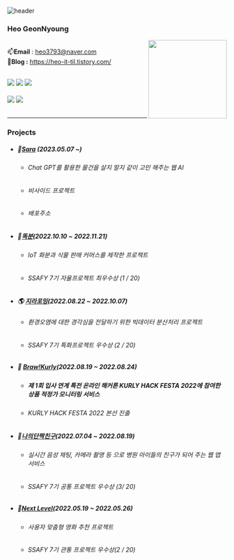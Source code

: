 ![header](https://capsule-render.vercel.app/api?type=waving&color=timeGradient&height=400&section=header&text=WELCOME&fontSize=70&desc=Heo's%20Gitbhub&animation=fadeIn&descSize=30&descAlign=70)

### Heo GeonNyoung
<img align="right" style="height:180px" src="https://github-readme-stats.vercel.app/api/top-langs/?username=heogeon0&layout=compact&theme=nord&hide_border=true" /><br />
:mailbox:**Email** : heo3793@naver.com 
<br />
:mega:**Blog :** https://heo-it-til.tistory.com/

<br />


<div style="margin-bottom:20px">
<img src="https://img.shields.io/badge/javascript-F7DF1E?style=for-the-badge&logo=javascript&logoColor=black"> <img src="https://img.shields.io/badge/typescript-3178C6?style=for-the-badge&logo=typescript&logoColor=black">
    <img src="https://img.shields.io/badge/python-3776AB?style=for-the-badge&logo=python&logoColor=black">
</div>
<div>
<img src="https://img.shields.io/badge/React-61DAFB?style=for-the-badge&logo=react&logoColor=black">
            <img src="https://img.shields.io/badge/next.js-000000?style=for-the-badge&logo=Next.js&logoColor=black">
</div>
<br />


---
### Projects

- ##### :slot_machine:[Sara](https://github.com/potenday-sara) (2023.05.07 ~)

  - ###### Chat GPT를 활용한 물건을 살지 말지 같이 고민 해주는 웹 AI
  - ###### 비사이드 프로젝트 
  - ###### 배포주소
- ##### :seedling:[똑분](https://github.com/heogeon0/SSAFY_Ddokbun)(2022.10.10 ~ 2022.11.21)
  - ###### IoT 화분과 식물 판매 커머스를 제작한 프로젝트
  - ###### SSAFY 7기 자율프로젝트 최우수상 (1 / 20)
- ##### 🌎 [지라포밍](https://github.com/heogeon0/SSAFY_ZirraForming)(2022.08.22 ~ 2022.10.07)
  - ###### 환경오염에 대한 경각심을 전달하기 위한 빅데이터 분산처리 프로젝트
  - ###### SSAFY 7기 특화프로젝트 우수상 (2 / 20)
- ##### 🥦 [Braw!Kurly](https://github.com/Brawkurly/Brawkurly)(2022.08.19 ~ 2022.08.24)
  - ##### 제 1회 입사 연계 특전 온라인 해커톤 KURLY HACK FESTA 2022에 참여한 상품 적정가 모니터링 서비스
  - ###### KURLY HACK FESTA 2022 본선 진출
- ##### :baby:[나의단짝친구](https://github.com/heogeon0/SSAFY_SecretFriends)(2022.07.04 ~ 2022.08.19)
  - ###### 실시간 음성 채팅, 카메라 촬영 등 으로 병원 아이들의 친구가 되어 주는 웹 앱 서비스
  - ###### SSAFY 7기 공통 프로젝트 우수상 (3/ 20)
- ##### :movie_camera:[Next Level](https://github.com/heogeon0/SSAFY_1st_PJT)(2022.05.19 ~ 2022.05.26)
  - ###### 사용자 맞춤형 영화 추천 프로젝트
  -  ###### SSAFY 7기 관통 프로젝트 우수상(2 / 20)
